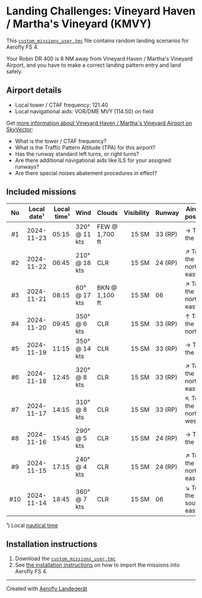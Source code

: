 # Landing Challenges: Vineyard Haven / Martha's Vineyard (KMVY)

This [`custom_missions_user.tmc`](missions/custom_missions_user.tmc) file contains random landing scenarios for Aerofly FS 4.

Your Robin DR 400 is 8 NM away from Vineyard Haven / Martha's Vineyard Airport, and you have to make a correct landing pattern entry and land safely.

## Airport details

- Local tower / CTAF frequency: 121.40
- Local navigational aids: VOR/DME MVY (114.50) on field

Get [more information about Vineyard Haven / Martha's Vineyard Airport on SkyVector](https://skyvector.com/airport/KMVY):

- What is the tower / CTAF frequency?
- What is the Traffic Pattern Altitude (TPA) for this airport?
- Has the runway standard left turns, or right turns?
- Are there additional navigational aids like ILS for your assigned runways?
- Are there special noises abatement procedures in effect?

## Included missions

| No  | Local date¹ | Local time¹ | Wind          | Clouds         | Visibility | Runway  | Aircraft position    |
| :-: | ----------- | ----------: | ------------- | -------------- | ---------: | ------- | -------------------- |
| #1  | 2024-11-23  |       05:15 | 320° @ 11 kts | FEW @ 1,700 ft |      15 SM | 33 (RP) | → To the east        |
| #2  | 2024-11-22  |       06:45 | 210° @ 18 kts | CLR            |      15 SM | 24 (RP) | ↗ To the north-east |
| #3  | 2024-11-21  |       08:15 | 60° @ 17 kts  | BKN @ 1,100 ft |      15 SM | 06      | ↗ To the north-east |
| #4  | 2024-11-20  |       09:45 | 350° @ 6 kts  | CLR            |      15 SM | 33 (RP) | ↑ To the north       |
| #5  | 2024-11-19  |       11:15 | 350° @ 14 kts | CLR            |      15 SM | 33 (RP) | → To the east        |
| #6  | 2024-11-18  |       12:45 | 320° @ 8 kts  | CLR            |      15 SM | 33 (RP) | ↗ To the north-east |
| #7  | 2024-11-17  |       14:15 | 310° @ 8 kts  | CLR            |      15 SM | 33 (RP) | ↖ To the north-west |
| #8  | 2024-11-16  |       15:45 | 290° @ 5 kts  | CLR            |      15 SM | 24 (RP) | → To the east        |
| #9  | 2024-11-15  |       17:15 | 240° @ 4 kts  | CLR            |      15 SM | 24 (RP) | ↗ To the north-east |
| #10 | 2024-11-14  |       18:45 | 360° @ 7 kts  | CLR            |      15 SM | 06      | ↘ To the south-east |

¹) Local [nautical time](https://en.wikipedia.org/wiki/Nautical_time)

## Installation instructions

1. Download the [`custom_missions_user.tmc`](missions/custom_missions_user.tmc)
2. See [the installation instructions](https://fboes.github.io/aerofly-missions/docs/generic-installation.html) on how to import the missions into Aerofly FS 4.

---

Created with [Aerofly Landegerät](https://github.com/fboes/aerofly-patterns)
